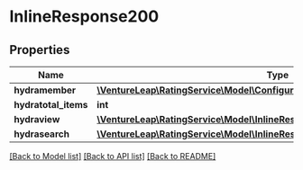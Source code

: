 # InlineResponse200

## Properties
Name | Type | Description | Notes
------------ | ------------- | ------------- | -------------
**hydramember** | [**\VentureLeap\RatingService\Model\ConfigurationEntryJsonldConfigurationRead[]**](ConfigurationEntryJsonldConfigurationRead.md) |  | 
**hydratotal_items** | **int** |  | [optional] 
**hydraview** | [**\VentureLeap\RatingService\Model\InlineResponse200Hydraview**](InlineResponse200Hydraview.md) |  | [optional] 
**hydrasearch** | [**\VentureLeap\RatingService\Model\InlineResponse200Hydrasearch**](InlineResponse200Hydrasearch.md) |  | [optional] 

[[Back to Model list]](../../README.md#documentation-for-models) [[Back to API list]](../../README.md#documentation-for-api-endpoints) [[Back to README]](../../README.md)

